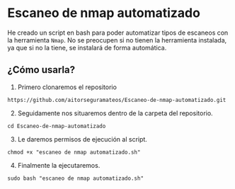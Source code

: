 # Escaneo de nmap automatizado

He creado un script en bash para poder automatizar tipos de escaneos con la herramienta `Nmap`. No se preocupen si no tienen la herramienta instalada, ya que si no la tiene, se instalará de forma automática.

¿Cómo usarla?
----------------
1. Primero clonaremos el repositorio
```
https://github.com/aitorseguramateos/Escaneo-de-nmap-automatizado.git
```

2. Seguidamente nos situaremos dentro de la carpeta del repositorio.
```
cd Escaneo-de-nmap-automatizado
```

3. Le daremos permisos de ejecución al script.
```
chmod +x "escaneo de nmap automatizado.sh"
```

4. Finalmente la ejecutaremos.
```
sudo bash "escaneo de nmap automatizado.sh"
```
